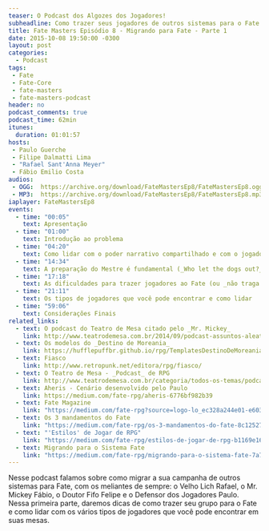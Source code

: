 ```yaml
---
teaser: O Podcast dos Algozes dos Jogadores!
subheadline: Como trazer seus jogadores de outros sistemas para o Fate
title: Fate Masters Episódio 8 - Migrando para Fate - Parte 1
date: 2015-10-08 19:50:00 -0300
layout: post
categories:
  - Podcast
tags:
 - Fate
 - Fate-Core
 - fate-masters
 - fate-masters-podcast
header: no
podcast_comments: true 
podcast_time: 62min
itunes:
  duration: 01:01:57
hosts:
 - Paulo Guerche
 - Filipe Dalmatti Lima
 - "Rafael Sant'Anna Meyer"
 - Fábio Emilio Costa
audios:
 - OGG:  https://archive.org/download/FateMastersEp8/FateMastersEp8.ogg
 - MP3:  https://archive.org/download/FateMastersEp8/FateMastersEp8.mp3
iaplayer: FateMastersEp8
events: 
  - time: "00:05"
    text: Apresentação
  - time: "01:00"
    text: Introdução ao problema
  - time: "04:20"
    text: Como lidar com o poder narrativo compartilhado e com o jogador _Eu Bato_
  - time: "14:34"
    text: A preparação do Mestre é fundamental (_Who let the dogs out?_)
  - time: "17:18"
    text: As dificuldades para trazer jogadores ao Fate (ou _não traga as coisas dos sistemas antigos_)
  - time: "21:11"
    text: Os tipos de jogadores que você pode encontrar e como lidar
  - time: "59:06"
    text: Considerações Finais
related_links:
  - text: O podcast do Teatro de Mesa citado pelo _Mr. Mickey_
    link: http://www.teatrodemesa.com.br/2014/09/podcast-assuntos-aleatorios-06-criacao-de-personagens/
  - text: Os modelos do _Destino de Moreania_
    link: https://hufflepuffbr.github.io/rpg/TemplatesDestinoDeMoreania/
  - text: Fiasco
    link: http://www.retropunk.net/editora/rpg/fiasco/
  - text: O Teatro de Mesa - _Podcast_ de RPG
    link: http://www.teatrodemesa.com.br/categoria/todos-os-temas/podcast/
  - text: Aheris - Cenário desenvolvido pelo Paulo
    link: https://medium.com/fate-rpg/aheris-6776bf982b39
  - text: Fate Magazine
    link: "https://medium.com/fate-rpg?source=logo-lo_ec328a244e01-e6030c638b01"
  - text: Os 3 mandamentos do Fate
    link: "https://medium.com/fate-rpg/os-3-mandamentos-do-fate-8c12527a8d87?source=latest---------17"
  - text: "'Estilos' de Jogar de RPG"
    link: "https://medium.com/fate-rpg/estilos-de-jogar-de-rpg-b1169e16d190?source=latest---------19"
  - text: Migrando para o Sistema Fate
    link: "https://medium.com/fate-rpg/migrando-para-o-sistema-fate-7a79e27c2f4d?source=latest---------22"
---
```


Nesse  podcast falamos  sobre como  migrar  a sua  campanha de  outros
sistemas para Fate, com os meliantes de sempre: o Velho Lich Rafael, o
Mr. Mickey  Fábio, o  Doutor Fifo  Felipe e  o Defensor  dos Jogadores
Paulo.  Nessa primeira  parte, daremos dicas de como  trazer seu grupo
para o  Fate e como  lidar com os vários  tipos de jogadores  que você
pode encontrar em suas mesas.
